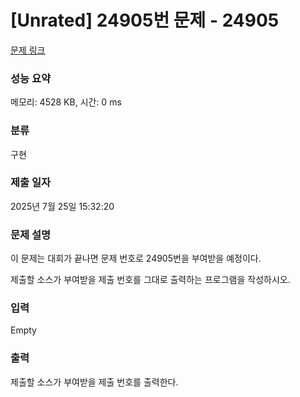 # [Unrated] 24905번 문제 - 24905 

[문제 링크](https://www.acmicpc.net/problem/24905) 

### 성능 요약

메모리: 4528 KB, 시간: 0 ms

### 분류

구현

### 제출 일자

2025년 7월 25일 15:32:20

### 문제 설명

<p>이 문제는 대회가 끝나면 문제 번호로 24905번을 부여받을 예정이다.</p>

<p>제출할 소스가 부여받을 제출 번호를 그대로 출력하는 프로그램을 작성하시오.</p>

### 입력 

 Empty

### 출력 

 <p>제출할 소스가 부여받을 제출 번호를 출력한다.</p>

